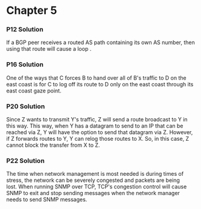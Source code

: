 # Chapter 5

### P12 Solution

If a BGP peer receives a routed AS path containing its own AS number, then using that route will cause a loop .

### P16 Solution

One of the ways that C forces B to hand over all of B's ​​traffic to D on the east coast is for C to log off its route to D only on the east coast through its east coast gaze point.

### P20 Solution

Since Z wants to transmit Y's traffic, Z will send a route broadcast to Y in this way. This way, when Y has a datagram to send to an IP that can be reached via Z, Y will have the option to send that datagram via Z. However, if Z forwards routes to Y, Y can relog those routes to X. So, in this case, Z cannot block the transfer from X to Z.

### P22 Solution

The time when network management is most needed is during times of stress, the network can be severely congested and packets are being lost. When running SNMP over TCP, TCP's congestion control will cause SNMP to exit and stop sending messages when the network manager needs to send SNMP messages.
